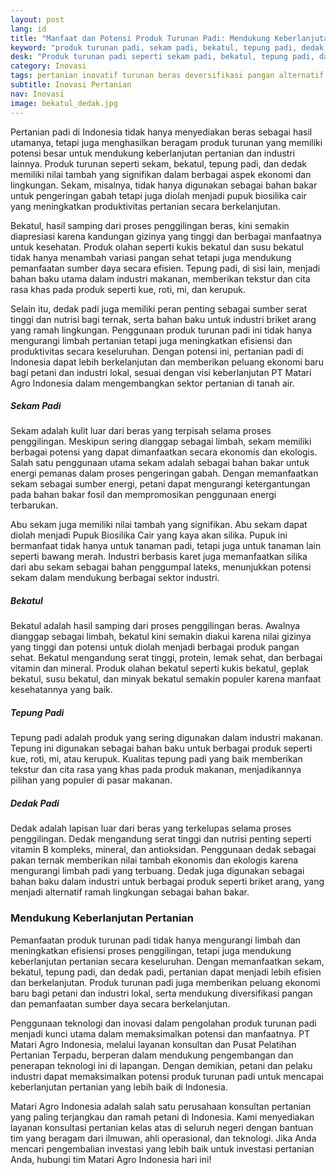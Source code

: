 ```yaml
---
layout: post
lang: id
title: "Manfaat dan Potensi Produk Turunan Padi: Mendukung Keberlanjutan Pertanian di Indonesia"
keyword: "produk turunan padi, sekam padi, bekatul, tepung padi, dedak padi, pertanian berkelanjutan, pengolahan hasil samping padi, PT Matari Agro Indonesia"
desk: "Produk turunan padi seperti sekam padi, bekatul, tepung padi, dan dedak padi, serta manfaat dan potensi mereka dalam mendukung keberlanjutan pertanian di Indonesia"
category: Inovasi
tags: pertanian inovatif turunan beras deversifikasi pangan alternatif konsultan ketahanan pangan
subtitle: Inovasi Pertanian
nav: Inovasi
image: bekatul_dedak.jpg
---
```


Pertanian padi di Indonesia tidak hanya menyediakan beras sebagai hasil utamanya, tetapi juga menghasilkan beragam produk turunan yang memiliki potensi besar untuk mendukung keberlanjutan pertanian dan industri lainnya. Produk turunan seperti sekam, bekatul, tepung padi, dan dedak memiliki nilai tambah yang signifikan dalam berbagai aspek ekonomi dan lingkungan. Sekam, misalnya, tidak hanya digunakan sebagai bahan bakar untuk pengeringan gabah tetapi juga diolah menjadi pupuk biosilika cair yang meningkatkan produktivitas pertanian secara berkelanjutan.

Bekatul, hasil samping dari proses penggilingan beras, kini semakin diapresiasi karena kandungan gizinya yang tinggi dan berbagai manfaatnya untuk kesehatan. Produk olahan seperti kukis bekatul dan susu bekatul tidak hanya menambah variasi pangan sehat tetapi juga mendukung pemanfaatan sumber daya secara efisien. Tepung padi, di sisi lain, menjadi bahan baku utama dalam industri makanan, memberikan tekstur dan cita rasa khas pada produk seperti kue, roti, mi, dan kerupuk.

Selain itu, dedak padi juga memiliki peran penting sebagai sumber serat tinggi dan nutrisi bagi ternak, serta bahan baku untuk industri briket arang yang ramah lingkungan. Penggunaan produk turunan padi ini tidak hanya mengurangi limbah pertanian tetapi juga meningkatkan efisiensi dan produktivitas secara keseluruhan. Dengan potensi ini, pertanian padi di Indonesia dapat lebih berkelanjutan dan memberikan peluang ekonomi baru bagi petani dan industri lokal, sesuai dengan visi keberlanjutan PT Matari Agro Indonesia dalam mengembangkan sektor pertanian di tanah air.

##### Sekam Padi

Sekam adalah kulit luar dari beras yang terpisah selama proses penggilingan. Meskipun sering dianggap sebagai limbah, sekam memiliki berbagai potensi yang dapat dimanfaatkan secara ekonomis dan ekologis. Salah satu penggunaan utama sekam adalah sebagai bahan bakar untuk energi pemanas dalam proses pengeringan gabah. Dengan memanfaatkan sekam sebagai sumber energi, petani dapat mengurangi ketergantungan pada bahan bakar fosil dan mempromosikan penggunaan energi terbarukan.

Abu sekam juga memiliki nilai tambah yang signifikan. Abu sekam dapat diolah menjadi Pupuk Biosilika Cair yang kaya akan silika. Pupuk ini bermanfaat tidak hanya untuk tanaman padi, tetapi juga untuk tanaman lain seperti bawang merah. Industri berbasis karet juga memanfaatkan silika dari abu sekam sebagai bahan penggumpal lateks, menunjukkan potensi sekam dalam mendukung berbagai sektor industri.

##### Bekatul

Bekatul adalah hasil samping dari proses penggilingan beras. Awalnya dianggap sebagai limbah, bekatul kini semakin diakui karena nilai gizinya yang tinggi dan potensi untuk diolah menjadi berbagai produk pangan sehat. Bekatul mengandung serat tinggi, protein, lemak sehat, dan berbagai vitamin dan mineral. Produk olahan bekatul seperti kukis bekatul, geplak bekatul, susu bekatul, dan minyak bekatul semakin populer karena manfaat kesehatannya yang baik.

##### Tepung Padi

Tepung padi adalah produk yang sering digunakan dalam industri makanan. Tepung ini digunakan sebagai bahan baku untuk berbagai produk seperti kue, roti, mi, atau kerupuk. Kualitas tepung padi yang baik memberikan tekstur dan cita rasa yang khas pada produk makanan, menjadikannya pilihan yang populer di pasar makanan.

##### Dedak Padi

Dedak adalah lapisan luar dari beras yang terkelupas selama proses penggilingan. Dedak mengandung serat tinggi dan nutrisi penting seperti vitamin B kompleks, mineral, dan antioksidan. Penggunaan dedak sebagai pakan ternak memberikan nilai tambah ekonomis dan ekologis karena mengurangi limbah padi yang terbuang. Dedak juga digunakan sebagai bahan baku dalam industri untuk berbagai produk seperti briket arang, yang menjadi alternatif ramah lingkungan sebagai bahan bakar.

### Mendukung Keberlanjutan Pertanian

Pemanfaatan produk turunan padi tidak hanya mengurangi limbah dan meningkatkan efisiensi proses penggilingan, tetapi juga mendukung keberlanjutan pertanian secara keseluruhan. Dengan memanfaatkan sekam, bekatul, tepung padi, dan dedak padi, pertanian dapat menjadi lebih efisien dan berkelanjutan. Produk turunan padi juga memberikan peluang ekonomi baru bagi petani dan industri lokal, serta mendukung diversifikasi pangan dan pemanfaatan sumber daya secara berkelanjutan.

Penggunaan teknologi dan inovasi dalam pengolahan produk turunan padi menjadi kunci utama dalam memaksimalkan potensi dan manfaatnya. PT Matari Agro Indonesia, melalui layanan konsultan dan Pusat Pelatihan Pertanian Terpadu, berperan dalam mendukung pengembangan dan penerapan teknologi ini di lapangan. Dengan demikian, petani dan pelaku industri dapat memaksimalkan potensi produk turunan padi untuk mencapai keberlanjutan pertanian yang lebih baik di Indonesia.

Matari Agro Indonesia adalah salah satu perusahaan konsultan pertanian yang paling terjangkau dan ramah petani di Indonesia. Kami menyediakan layanan konsultasi pertanian kelas atas di seluruh negeri dengan bantuan tim yang beragam dari ilmuwan, ahli operasional, dan teknologi. Jika Anda mencari pengembalian investasi yang lebih baik untuk investasi pertanian Anda, hubungi tim Matari Agro Indonesia hari ini!

